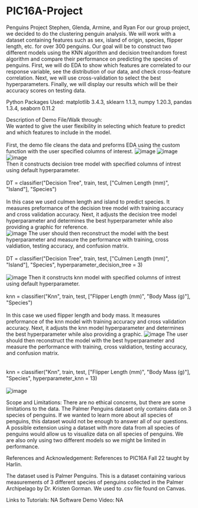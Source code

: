 # PIC16A-Project
Penguins Project
Stephen, Glenda, Armine, and Ryan
For our group project, we decided to do the clustering penguin analysis. We will work with a dataset containing features such as sex, island of origin, species, flipper length, etc. for over 300 penguins. Our goal will be to construct two different models using the KNN algorithm and decision tree/random forest algorithm and compare their performance on predicting the species of penguins. First, we will do EDA to show which features are correlated to our response variable, see the distribution of our data, and check cross-feature correlation. Next, we will use cross-validation to select the best hyperparameters. Finally, we will display our results which will be their accuracy scores on testing data. 

Python Packages Used: matplotlib 3.4.3, sklearn 1.1.3, numpy 1.20.3, pandas 1.3.4, seaborn 0.11.2

Description of Demo File/Walk through:
\
We wanted to give the user flexibility in selecting which feature to predict and which features to include in the model. 
\
\
    First, the demo file cleans the data and preforms EDA using the custom function with the user specified columns of interest. 
    ![image](https://user-images.githubusercontent.com/103079590/206025695-2bbc06bb-ee95-4c35-bd60-c17bf0b8d747.png)
    ![image](https://user-images.githubusercontent.com/103079590/206026083-12c749b7-dd70-4c12-98f2-df4c40aeb694.png)
    ![image](https://user-images.githubusercontent.com/103079590/206026132-a2e89a32-5972-43a6-9232-ae99f3e5464b.png)
    \
    Then it constructs decision tree model with specified columns of intrest using default hyperparameter.
    \
    \
    DT = classifier("Decision Tree", train, test, ["Culmen Length (mm)", "Island"], "Species")
    \
    \
    In this case we used culmen length and island to predict species. It measures preformance of the decision tree model with training accuracy and cross validation accuracy. Next, it adjusts the decision tree model hyperparameter and determines the best hyperparameter while also providing a graphic for reference.
    \
    ![image](https://user-images.githubusercontent.com/103079590/206026253-a39f7f10-8778-41cc-8925-ee10c2a91411.png)
The user should then reconstruct the model with the best hyperparameter and measure the performance with training, cross valdiation, testing accuracy, and confusion matrix. 
    \
    \
    DT = classifier("Decision Tree", train, test, ["Culmen Length (mm)", "Island"], "Species", hyperparameter_decision_tree  = 3)
    \
    \
    ![image](https://user-images.githubusercontent.com/103079590/206028239-4fc04c64-20fa-4628-8017-8a6ae2ba5f69.png)
    Then it constructs knn model with specified columns of intrest using default hyperparameter.
    \
    \
    knn = classifier("Knn", train, test, ["Flipper Length (mm)", "Body Mass (g)"], "Species")
    \
    \
    In this case we used flipper length and body mass. It measures preformance of the knn model with training accuracy and cross validation accuracy. Next, it adjusts the knn model hyperparameter and determines the best hyperparameter while also providing a graphic. 
    ![image](https://user-images.githubusercontent.com/103079590/206026518-68d22a68-c985-4154-a9d6-f0e13029fc10.png)
    The user should then reconstruct the model with the best hyperparameter and measure the performance with training, cross valdiation, testing accuracy, and confusion matrix.  
    \
    \
    knn = classifier("Knn", train, test, ["Flipper Length (mm)", "Body Mass (g)"], "Species", hyperparameter_knn = 13)
    \
    \
      ![image](https://user-images.githubusercontent.com/103079590/206026591-91e36193-3c56-4c45-b29d-24650ee9ec0a.png)

      
   


Scope and Limitations: There are no ethical concerns, but there are some limitations to the data. The Palmer Penguins dataset only contains data on 3 species of penguins. If we wanted to learn more about all species of penguins, this dataset would not be enough to answer all of our questions. A possible extension using a dataset with more data from all species of penguins would allow us to visualize data on all species of penguins. We are also only using two different models so we might be limited in performance. 

References and Acknowledgement: References to PIC16A Fall 22 taught by Harlin.

The dataset used is Palmer Penguins. This is a dataset containing various measurements of 3 different species of penguins collected in the Palmer Archipelago by Dr. Kristen Gorman. We used to .csv file found on Canvas.

Links to Tutorials: NA 
Software Demo Video: NA 

